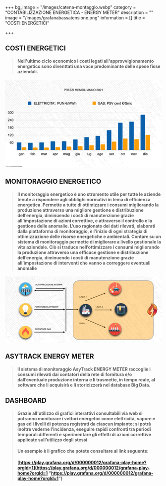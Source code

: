 +++
bg_image = "/images/catena-montaggio.webp"
category = "CONTABILIZZAZIONE ENERGETICA - ENERGY METER"
description = ""
image = "/images/grafanabassatensione.png"
information = []
title = "COSTI ENERGETICI"

+++
## COSTI ENERGETICI

> #### Nell'ultimo ciclo economico i costi legati all'approvvigionamento energetico sono diventtati una voce predominante delle spese fisse aziendali.

![prezzi](prezzi.png)

## MONITORAGGIO ENERGETICO

> #### Il monitoraggio energetico è uno strumento utile per tutte le aziende tenute a rispondere agli obblighi normativi in tema di efficienza energetica. Permette a tutte di ottimizzare i consumi migliorando la produzione attraverso una migliore gestione e distribuzione dell’energia, diminuendo i costi di manutenzione grazie all’impostazione di azioni correttive, e attraverso il controllo e la gestione delle anomalie. L’uso ragionato dei dati rilevati, elaborati dalla piattaforma di monitoraggio, è l’inizio di ogni strategia di ottimizzazione delle risorse energetiche e ambientali. Contare su un sistema di monitoraggio permette di migliorare a livello gestionale la vita aziendale. Ciò si traduce nell’ottimizzare i consumi migliorando la produzione attraverso una efficace gestione e distribuzione dell’energia, diminuendo i costi di manutenzione grazie all’impostazione di interventi che vanno a correggere eventuali anomalie

 ![energia](energia.png)

## ASYTRACK ENERGY METER

> #### Il sistema di monitoraggio AsyTrack ENERGY METER raccoglie i consumi rilevati dai contatori della rete di fornitura e/o dall’eventuale produzione interna e li trasmette, in tempo reale, al software che li acquisirà e li storicizzerà nel database Big Data.

## DASHBOARD

> #### Grazie all'utilizzo di grafici interattivi consultabili via web si potranno monitorare i vettori energetici come elettricità, vapore e gas ed i livelli di potenza registrati da ciascun impianto; si potrà inoltre vederne l’incidenza, eseguire rapidi confronti tra periodi temporali differenti e sperimentare gli effetti di azioni correttive applicate sull’utilizzo degli stessi.
>
> #### Un esempio è il grafico che potete consultare al link seguente:
>
> #### [https://play.grafana.org/d/000000012/grafana-play-home?orgId=1](https://play.grafana.org/d/000000012/grafana-play-home?orgId=1 "https://play.grafana.org/d/000000012/grafana-play-home?orgId=1")